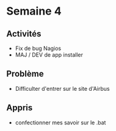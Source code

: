 # Semaine 4

## Activités
- Fix de bug Nagios
- MAJ / DEV de app installer
  
## Problème
- Difficulter d'entrer sur le site d'Airbus

## Appris
- confectionner mes savoir sur le .bat


